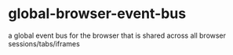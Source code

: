 # global-browser-event-bus
a global event bus for the browser that is shared across all browser sessions/tabs/iframes
